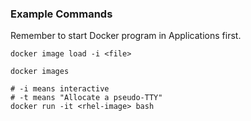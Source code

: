 ### Example Commands

Remember to start Docker program in Applications first.

```
docker image load -i <file>

docker images

# -i means interactive
# -t means "Allocate a pseudo-TTY"
docker run -it <rhel-image> bash
```